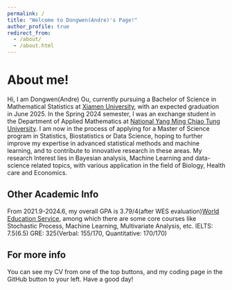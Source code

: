 ```yaml
---
permalink: /
title: "Welcome to Dongwen(Andre)'s Page!"
author_profile: true
redirect_from: 
  - /about/
  - /about.html
---
```



About me!
======
  Hi, I am Dongwen(Andre) Ou, currently pursuing a Bachelor of Science in Mathematical Statistics at [Xiamen University](https://en.xmu.edu.cn/main.htm), with an expected graduation in June 2025. In the Spring 2024 semester, I was an exchange student in the Department of Applied Mathematics at [National Yang Ming Chiao Tung University](https://www.nycu.edu.tw/nycu/en/index). I am now in the process of applying for a Master of Science program in Statistics, Biostatistics or Data Science, hoping to further improve my expertise in advanced statistical methods and machine learning, and to contribute to innovative research in these areas.
  My research Interest lies in Bayesian analysis, Machine Learning and data-science related topics, with various application in the field of Biology, Health care and Economics. 

Other Academic Info
------
  From 2021.9-2024.6, my overall GPA is 3.79/4(after WES evaluation)[World Education Service](https://www.wes.org), among which there are some core courses like Stochastic Process, Machine Learning, Multivariate Analysis, etc.
  IELTS: 7.5(6.5) 
  GRE: 325(Verbal: 155/170, Quantitative: 170/170)

For more info
------
You can see my CV from one of the top buttons, and my coding page in the GitHub button to your left. Have a good day!
